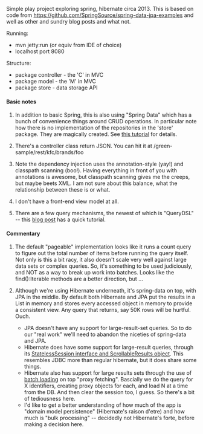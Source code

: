 Simple play project exploring spring, hibernate circa 2013.  This is based on code from https://github.com/SpringSource/spring-data-jpa-examples and well as other and sundry blog posts and what not.

Running:

  * mvn jetty:run (or equiv from IDE of choice)
  * localhost port 8080

Structure: 

 * package controller - the 'C' in MVC
 * package model - the 'M' in MVC
 * package store - data storage API

#### Basic notes

 1. In addition to basic Spring, this is also using "Spring Data" which has a bunch of convenience things around CRUD operations.  In particular note how there is no implementation of the repositories in the 'store' package.  They are magically created.  See [this tutorial](http://blog.springsource.org/2011/02/10/getting-started-with-spring-data-jpa/) for details.
 
 1. There's a controller class return JSON. You can hit it at /green-sample/rest/kfc/brands/foo
 
 1. Note the dependency injection uses the annotation-style (yay!) and classpath scanning (boo!).  Having everything in front of you with annotations is awesome, but classpath scanning gives me the creeps, but maybe beets XML.  I am not sure about this balance, what the relationship between these is or what.
 
 1. I don't have a front-end view model at all.
 
 1. There are a few query mechanisms, the newest of which is "QueryDSL" -- this [blog post](http://www.petrikainulainen.net/programming/spring-framework/spring-data-jpa-tutorial-part-five-querydsl/) has a quick tutorial.

#### Commentary

 1. The default "pageable" implementation looks like it runs a count query to figure out the total number of items before running the query itself.  Not only is this a bit racy, it also doesn't scale very well against large data sets or complex queries.  So, it's something to be used judiciously, and NOT as a way to break up work into batches.  Looks like the find():Iterable methods are a better direction, but ...
 
 1. Although we're using Hibernate underneath, it's spring-data on top, with JPA in the middle.  By default both Hibernate and JPA put the results in a List in memory and stores every accessed object in memory to provide a consistent view.  Any query that returns, say 50K rows will be hurtful.  Ouch.
    * JPA doesn't have any support for large-result-set queries. So to do our "real work" we'll need to abandon the niceties of spring-data and JPA.
    * Hibernate does have some support for large-result queries, through its [StatelessSession interface and ScrollableResults object](http://docs.jboss.org/hibernate/core/3.3/reference/en/html/batch.html#batch-statelesssession).  This resembles JDBC more than regular hibernate, but it does share some things.
    * Hibernate also has support for large results sets through the use of [batch loading](http://docs.jboss.org/hibernate/orm/3.3/reference/en-US/html/performance.html#performance-fetching-batch) on top "proxy fetching".  Bascially we do the query for X identifiers, creating proxy objects for each, and load N at a time from the DB.  And then clear the session too, I guess.  So there's a bit of tediousness here.
    * I'd like to get a better understanding of how much of the app is "domain model persistence" (Hibernate's raison d'etre) and how much is "bulk processing" -- decidedly not Hibernate's forte, before making a decision here.


